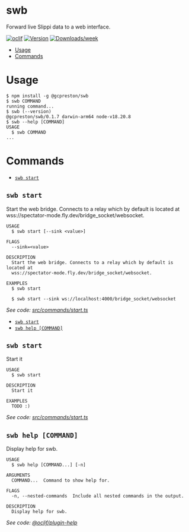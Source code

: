 swb
=================

Forward live Slippi data to a web interface.


[![oclif](https://img.shields.io/badge/cli-oclif-brightgreen.svg)](https://oclif.io)
[![Version](https://img.shields.io/npm/v/swb.svg)](https://npmjs.org/package/@gcpreston/swb)
[![Downloads/week](https://img.shields.io/npm/dw/swb.svg)](https://npmjs.org/package/@gcpreston/swb)


<!-- toc -->
* [Usage](#usage)
* [Commands](#commands)
<!-- tocstop -->
# Usage
<!-- usage -->
```sh-session
$ npm install -g @gcpreston/swb
$ swb COMMAND
running command...
$ swb (--version)
@gcpreston/swb/0.1.7 darwin-arm64 node-v18.20.8
$ swb --help [COMMAND]
USAGE
  $ swb COMMAND
...
```
<!-- usagestop -->
# Commands
<!-- commands -->
* [`swb start`](#swb-start)

## `swb start`

Start the web bridge. Connects to a relay which by default is located at wss://spectator-mode.fly.dev/bridge_socket/websocket.

```
USAGE
  $ swb start [--sink <value>]

FLAGS
  --sink=<value>

DESCRIPTION
  Start the web bridge. Connects to a relay which by default is located at
  wss://spectator-mode.fly.dev/bridge_socket/websocket.

EXAMPLES
  $ swb start

  $ swb start --sink ws://localhost:4000/bridge_socket/websocket
```

_See code: [src/commands/start.ts](https://github.com/gcpreston/swb/blob/v0.1.7/src/commands/start.ts)_
<!-- commandsstop -->
* [`swb start`](#swb-start)
* [`swb help [COMMAND]`](#swb-help-command)

## `swb start`

Start it

```
USAGE
  $ swb start

DESCRIPTION
  Start it

EXAMPLES
  TODO :)
```

_See code: [src/commands/start.ts](https://github.com/gcpreston/slippi-web-bridge/blob/v0.1.0/src/commands/start.ts)_

## `swb help [COMMAND]`

Display help for swb.

```
USAGE
  $ swb help [COMMAND...] [-n]

ARGUMENTS
  COMMAND...  Command to show help for.

FLAGS
  -n, --nested-commands  Include all nested commands in the output.

DESCRIPTION
  Display help for swb.
```

_See code: [@oclif/plugin-help](https://github.com/oclif/plugin-help/blob/v6.2.27/src/commands/help.ts)_
